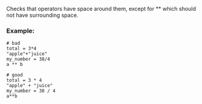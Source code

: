 Checks that operators have space around them, except for **
which should not have surrounding space.

### Example:
    # bad
    total = 3*4
    "apple"+"juice"
    my_number = 38/4
    a ** b

    # good
    total = 3 * 4
    "apple" + "juice"
    my_number = 38 / 4
    a**b